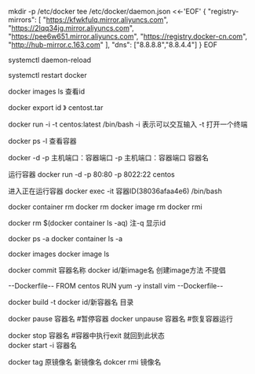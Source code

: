 mkdir -p /etc/docker
tee /etc/docker/daemon.json <<-'EOF'
{
    "registry-mirrors": [
        "https://kfwkfulq.mirror.aliyuncs.com",
        "https://2lqq34jg.mirror.aliyuncs.com",
        "https://pee6w651.mirror.aliyuncs.com",
        "https://registry.docker-cn.com",
        "http://hub-mirror.c.163.com"
    ],
    "dns": ["8.8.8.8","8.8.4.4"]
}
EOF

systemctl daemon-reload

systemctl restart docker



docker images ls  查看id

docker  export id 》 centost.tar


docker run  -i  -t    centos:latest   /bin/bash
-i    表示可以交互输入
-t   打开一个终端


docker ps -l      查看容器


docker -d -p  主机端口：容器端口  -p 主机端口：容器端口   容器名

运行容器
docker run -d -p 80:80   -p 8022:22 centos

进入正在运行容器
docker exec -it 容器ID(38036afaa4e6)   /bin/bash


docker container rm     docker rm
docker  image rm         docker rmi


docker rm $(docker container ls -aq)   注-q 显示id

docker  ps -a    docker container ls -a

docker images     docker image ls

docker commit   容器名称   docker id/新image名      创建image方法  不提倡


--Dockerfile--
FROM centos
RUN  yum -y install vim
--Dockerfile--

docker build -t  docker id/新容器名   目录



docker pause      容器名   #暂停容器
docker unpause    容器名   #恢复容器运行


docker stop     容器名     #容器中执行exit 就回到此状态  
docker start -i 容器名

docker tag 原镜像名  新镜像名
dokcer  rmi 镜像名